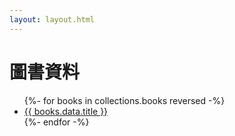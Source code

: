 ```yaml
---
layout: layout.html
---
```


# 圖書資料

<ul>
{%- for books in collections.books reversed -%}
  <li>
    <a href="{{books.url}}">
      {{ books.data.title }}
    </a>
  </li>
{%- endfor -%}
</ul>

